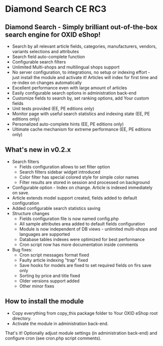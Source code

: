 Diamond Search CE RC3
=====================

Diamond Search - Simply brilliant out-of-the-box search engine for OXID eShop!
------------------------------------------------------------------------------

 - Search by all relevant article fields, categories, manufacturers, vendors, variants selections and attributes
 - Search field auto-complete function
 - Configurable search filters
 - Unlimited Multi-shops and multilingual shops support
 - No server configuration, to integrations, no setup or indexing effort - just install the module and activate it!
   Articles will index for first time and re-index on changes automatically
 - Excellent performance even with large amount of articles
 - Easily configurable search options in administration back-end
 - Customize fields to search by, set ranking options, add Your custom fields
 - Unit tests provided (EE, PE editions only)
 - Monitor page with useful search statistics and indexing state (EE, PE editions only)
 - Personalized auto-complete hints (EE, PE editions only)
 - Ultimate cache mechanism for extreme performance (EE, PE editions only)
 
What's new in v0.2.x
--------------------
 - Search filters
    - Fields configuration allows to set filter option
    - Search filters sidebar widget introduced
    - Color filter has special colored style for simple color names
    - Filter results are stored in session and processed on background
 - Configurable option - Index on change. Article is indexed immediately on save.
 - Article extends model support created, fields added to default configuration
 - Added configurable search statistics saving
 - Structure changes
    - Fields configuration file is now named config.php
    - All sample attributes area added to default fields configuration
    - Module is now independent of DB views - unlimited multi-shops and languages are supported
    - Database tables indexes were optimized for best performance
    - Cron script now has more documentation inside comments
 - Bug fixes:
    - Cron script messages format fixed
    - Faulty article indexing "trap" fixed
    - Save hooks for models are fixed to set required fields on firs save only
	- Sorting by price and title fixed
	- Older versions support added
    - Other minor fixes

How to install the module
-------------------------
 - Copy everything from copy_this package folder to Your OXID eShop root directory.
 - Activate the module in administration back-end.

That's it!
Optionally adjust module settings (in administration back-end) and configure cron (see cron.php script comments).
